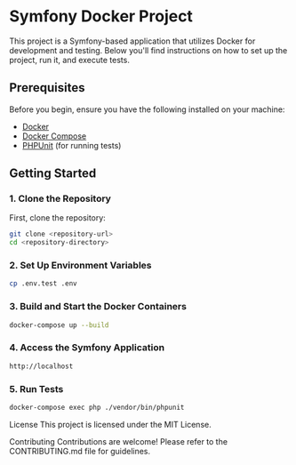 # Symfony Docker Project

This project is a Symfony-based application that utilizes Docker for development and testing. Below you'll find instructions on how to set up the project, run it, and execute tests.

## Prerequisites

Before you begin, ensure you have the following installed on your machine:

- [Docker](https://docs.docker.com/get-docker/)
- [Docker Compose](https://docs.docker.com/compose/install/)
- [PHPUnit](https://phpunit.de/getting-started/phpunit-10.html) (for running tests)

## Getting Started

### 1. Clone the Repository

First, clone the repository:

```bash
git clone <repository-url>
cd <repository-directory>
```

### 2. Set Up Environment Variables

```bash
cp .env.test .env
```

### 3. Build and Start the Docker Containers

```bash
docker-compose up --build
```

### 4. Access the Symfony Application

```bash
http://localhost
```

### 5.  Run Tests

```bash
docker-compose exec php ./vendor/bin/phpunit
```

License
This project is licensed under the MIT License.

Contributing
Contributions are welcome! Please refer to the CONTRIBUTING.md file for guidelines.
